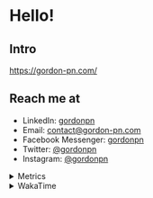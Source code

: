 # Hello!

## Intro

<https://gordon-pn.com/>

## Reach me at

- LinkedIn: [gordonpn](https://www.linkedin.com/in/gordonpn/)
- Email: [contact@gordon-pn.com](mailto:contact@gordon-pn.com)
- Facebook Messenger: [gordonpn](https://www.messenger.com/t/Gordonpn)
- Twitter: [@gordonpn](https://twitter.com/Gordonpn)
- Instagram: [@gordonpn](https://www.instagram.com/gordonpn/)

<details>
  <summary>Metrics</summary>

  <img align="center" src="https://github.com/gordonpn/gordonpn/blob/master/github-metrics.svg" alt="GitHub Metrics">

</details>

<details>
  <summary>WakaTime</summary>

  <!--START_SECTION:waka-->
📊 **This Week I Spent My Time On** 

```text
💬 Programming Languages: 
Other                    28 hrs 6 mins       █████████████████████████   98.10 % 
TypeScript               19 mins             ░░░░░░░░░░░░░░░░░░░░░░░░░   01.14 % 
Org                      3 mins              ░░░░░░░░░░░░░░░░░░░░░░░░░   00.18 % 
Java                     2 mins              ░░░░░░░░░░░░░░░░░░░░░░░░░   00.17 % 
Markdown                 2 mins              ░░░░░░░░░░░░░░░░░░░░░░░░░   00.16 % 

🔥 Editors: 
Chrome                   14 hrs 13 mins      ████████████░░░░░░░░░░░░░   49.67 % 
Firefox                  4 hrs 46 mins       ████░░░░░░░░░░░░░░░░░░░░░   16.68 % 
Slack                    3 hrs 38 mins       ███░░░░░░░░░░░░░░░░░░░░░░   12.68 % 
Messages                 2 hrs 48 mins       ██░░░░░░░░░░░░░░░░░░░░░░░   09.83 % 
MicrosoftOutlook         1 hr 39 mins        █░░░░░░░░░░░░░░░░░░░░░░░░   05.78 % 
```


 Last Updated on 12/08/2025 10:29:00 UTC
<!--END_SECTION:waka-->
</details>
